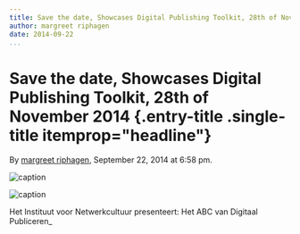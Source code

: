 ```yaml
---
title: Save the date, Showcases Digital Publishing Toolkit, 28th of November 2014
author: margreet riphagen
date: 2014-09-22
...
```


# Save the date, Showcases Digital Publishing Toolkit, 28th of November 2014 {.entry-title .single-title itemprop="headline"}

By [margreet
riphagen](http://networkcultures.org/digitalpublishing/author/arjen/ "Posts by margreet riphagen"),
September 22, 2014 at 6:58 pm.

![caption](imgs/flyer_A5_final_web_back.png)

![caption](imgs/flyer_A5_final_web_front.png)

Het Instituut voor Netwerkcultuur presenteert: Het ABC van Digitaal
Publiceren\_
